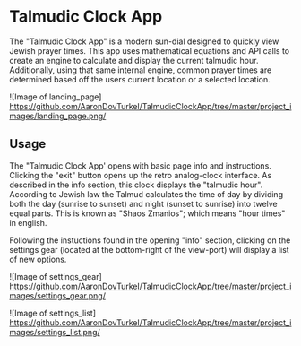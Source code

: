 # Talmudic Clock App

The "Talmudic Clock App" is a modern sun-dial designed to quickly view Jewish prayer times.
This app uses mathematical equations and API calls to create an engine to calculate and display the current talmudic hour.
Additionally, using that same internal engine, common prayer times are determined based off the users current location or a selected location.

![Image of landing_page] https://github.com/AaronDovTurkel/TalmudicClockApp/tree/master/project_images/landing_page.png/

## Usage

The "Talmudic Clock App' opens with basic page info and instructions. Clicking the "exit" button 
opens up the retro analog-clock interface. As described in the info section, this clock displays the
"talmudic hour". According to Jewish law the Talmud calculates the time of day by dividing both the day (sunrise to sunset) 
and night (sunset to sunrise) into twelve equal parts. This is known as "Shaos Zmanios"; which means "hour times" in english. 

Following the instuctions found in the opening "info" section, clicking on the settings gear (located at the bottom-right
of the view-port) will display a list of new options. 

![Image of settings_gear] https://github.com/AaronDovTurkel/TalmudicClockApp/tree/master/project_images/settings_gear.png/

![Image of settings_list] https://github.com/AaronDovTurkel/TalmudicClockApp/tree/master/project_images/settings_list.png/